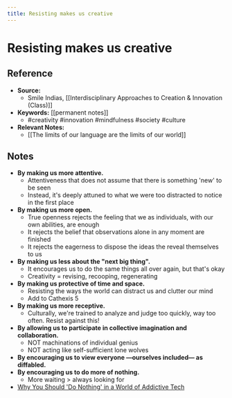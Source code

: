 ```yaml
---
title: Resisting makes us creative
---
```

# Resisting makes us creative

## Reference
- **Source:** 
	- Smile Indias, [[Interdisciplinary Approaches to Creation & Innovation (Class)]]
- **Keywords:** [[permanent notes]]
	- #creativity #innovation #mindfulness #society #culture 
- **Relevant Notes:**
	- [[The limits of our language are the limits of our world]]
## Notes
- **By making us more attentive.**
	- Attentiveness that does not assume that there is something 'new' to be seen
	- Instead, it's deeply attuned to what we were too distracted to notice in the first place
- **By making us more open.**
	- True openness rejects the feeling that we as individuals, with our own abilities, are enough
	- It rejects the belief that observations alone in any moment are finished
	- It rejects the eagerness to dispose the ideas the reveal themselves to us
- **By making us less about the "next big thing".**
	- It encourages us to do the same things all over again, but that's okay
	- Creativity = revising, recooping, regenerating
- **By making us protective of time and space.**
	- Resisting the ways the world can distract us and clutter our mind
	- Add to Cathexis 5
- **By making us more receptive.**
	- Culturally, we're trained to analyze and judge too quickly, way too often. Resist against this!
- **By allowing us to participate in collective imagination and collaboration.**
	- NOT machinations of individual genius
	- NOT acting like self-sufficient lone wolves
- **By encouraging us to view everyone —ourselves included— as diffabled.**
- **By encouraging us to do more of nothing.**
	- More waiting > always looking for
- [Why You Should 'Do Nothing' in a World of Addictive Tech](https://www.youtube.com/watch?v=LnpPd5sqaPE)